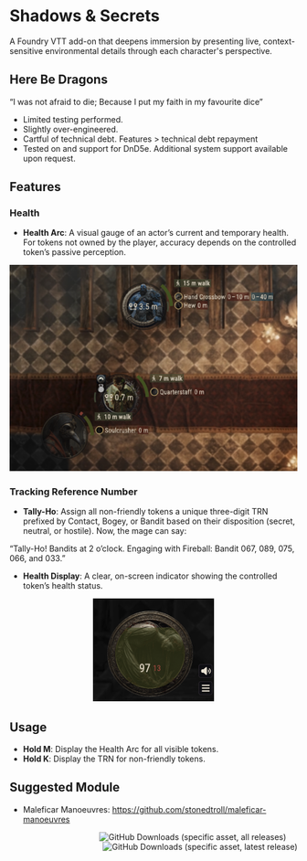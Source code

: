 # Shadows & Secrets

A Foundry VTT add-on that deepens immersion by presenting live, context-sensitive environmental details through each character's perspective.

## Here Be Dragons

“I was not afraid to die; Because I put my faith in my favourite dice”

- Limited testing performed.
- Slightly over-engineered.
- Cartful of technical debt. Features > technical debt repayment
- Tested on and support for DnD5e. Additional system support available upon request.

## Features

### Health
- **Health Arc**: A visual gauge of an actor’s current and temporary health. For tokens not owned by the player, accuracy depends on the controlled token’s passive perception.

<p align=center>
    <img alt="Health Arc" src="assets/images/documentation/health-arc.png" />
</p>

### Tracking Reference Number
- **Tally-Ho**: Assign all non-friendly tokens a unique three-digit TRN prefixed by Contact, Bogey, or Bandit based on their disposition (secret, neutral, or hostile). Now, the mage can say:
  
“Tally-Ho! Bandits at 2 o’clock. Engaging with Fireball: Bandit 067, 089, 075, 066, and 033.”

- **Health Display**: A clear, on-screen indicator showing the controlled token’s health status.

<p align=center>
    <img alt="Health Display" src="assets/images/documentation/health-display.png" />
</p>

## Usage
- **Hold M**: Display the Health Arc for all visible tokens.
- **Hold K**: Display the TRN for non-friendly tokens.

## Suggested Module
- Maleficar Manoeuvres: https://github.com/stonedtroll/maleficar-manoeuvres

<p align=right>
    <img  alt="GitHub Downloads (specific asset, all releases)" src="https://img.shields.io/github/downloads/stonedtroll/shadows-and-secrets/module.zip?style=for-the-badge&labelColor=2A2D34&color=8C2E2E">&nbsp;&nbsp;&nbsp;&nbsp;&nbsp;<img alt="GitHub Downloads (specific asset, latest release)" src="https://img.shields.io/github/downloads/stonedtroll/shadows-and-secrets/latest/module.zip?style=for-the-badge&labelColor=2A2D34&color=D97D26">
</p>

